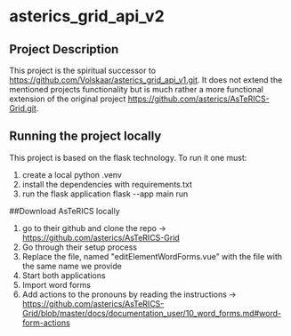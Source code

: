 # asterics_grid_api_v2

## Project Description

This project is the spiritual successor to https://github.com/Volskaar/asterics_grid_api_v1.git. It does not extend the mentioned projects functionality but is much rather a more functional extension of the original project https://github.com/asterics/AsTeRICS-Grid.git.

## Running the project locally

This project is based on the flask technology. To run it one must:
1. create a local python .venv
2. install the dependencies with requirements.txt
3. run the flask application
    flask --app main run

##Download AsTeRICS locally 
1. go to their github and clone the repo
    -> https://github.com/asterics/AsTeRICS-Grid
2. Go through their setup process
3. Replace the file, named "editElementWordForms.vue" with the file with the same name we provide
4. Start both applications
5. Import word forms 
6. Add actions to the pronouns by reading the instructions
    -> https://github.com/asterics/AsTeRICS-Grid/blob/master/docs/documentation_user/10_word_forms.md#word-form-actions


